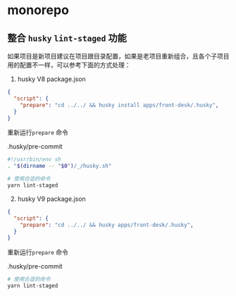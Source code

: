 # monorepo

## 整合 `husky` `lint-staged` 功能

如果项目是新项目建议在项目跟目录配置，如果是老项目重新组合，且各个子项目用的配置不一样，可以参考下面的方式处理：
1. husky V8
package.json

```json
{
  "script": {
    "prepare": "cd ../../ && husky install apps/front-desk/.husky",
  }
}
```
重新运行`prepare` 命令

.husky/pre-commit
```bash
#!/usr/bin/env sh
. "$(dirname -- "$0")/_/husky.sh"

# 使用合适的命令
yarn lint-staged
```

2. husky V9
package.json

```json
{
  "script": {
    "prepare": "cd ../../ && husky apps/front-desk/.husky",
  }
}
```
重新运行`prepare` 命令

.husky/pre-commit
```bash
# 使用合适的命令
yarn lint-staged
```